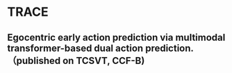 # TRACE
## Egocentric early action prediction via multimodal transformer-based dual action prediction.（published on TCSVT, CCF-B)
